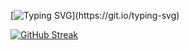 [![Typing SVG](https://readme-typing-svg.herokuapp.com?color=1FF7D4C3&center=true&width=800&lines=Welcome+to+Domnavich+Evgeniy+GitHub+repository!)](https://git.io/typing-svg)

[![GitHub Streak](http://github-readme-streak-stats.herokuapp.com?user=Dompower25&center=true&theme=dark&hide_border=true)](https://git.io/streak-stats)
